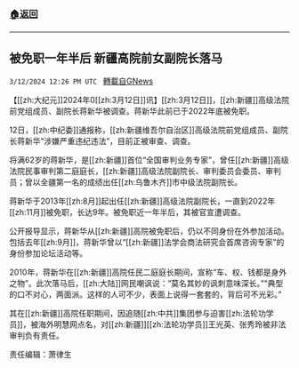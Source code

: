 ###  [:house:返回](README.md)
---


## 被免职一年半后 新疆高院前女副院长落马
`3/12/2024 12:26 PM UTC ` [轉載自GNews](https://gnews.org/articles/2387876)

【[[zh:大纪元]]2024年0[[zh:3月12日]]讯】[[zh:3月12日]]，[[zh:新疆]]高级法院前党组成员、副院长蒋新华被调查。蒋新华此前已于2022年底被免职。

12日，[[zh:中纪委]]通报称，[[zh:新疆维吾尔自治区]]高级法院前党组成员、副院长蒋新华“涉嫌严重违纪违法”，目前正被审查、调查。

将满62岁的蒋新华，是[[zh:新疆]]首位“全国审判业务专家”，曾任[[zh:新疆]]高级法院民事审判第二庭庭长，[[zh:新疆]]高级法院副院长、审判委员会委员、审判员；曾以全疆第一名的成绩出任[[zh:乌鲁木齐]]市中级法院副院长。

蒋新华于2013年[[zh:8月]]起出任[[zh:新疆]]高级法院副院长，一直到2022年[[zh:11月]]被免职，长达9年。被免职近一年半后，其被官宣遭调查。

公开报导显示，蒋新华从[[zh:新疆]]高院被免职后，仍以不同身份在外参加活动。包括去年[[zh:9月]]，蒋新华曾以“[[zh:新疆]]法学会商法研究会首席咨询专家”的身份参加论坛活动等。

2010年，蒋新华在[[zh:新疆]]高院任民二庭庭长期间，宣称“车、权、钱都是身外之物”。此次落马后，[[zh:大陆]]网民嘲讽说：“莫名其妙的讽刺意味深长。”“典型的口不对心，两面派。这样的人可不少，表面上说得一套套的，背后可不光彩。”

其在[[zh:新疆]]高院任职期间，因追随[[zh:中共]]集团参与迫害[[zh:法轮功学员]]，被海外明慧网点名，对[[zh:新疆]][[zh:法轮功学员]]王光英、张秀玲被非法审判负有责任。

责任编辑：萧律生
